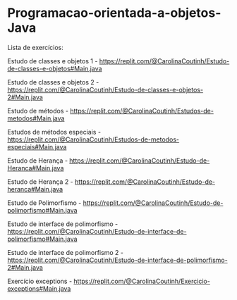 # Programacao-orientada-a-objetos-Java

Lista de exercícios:

Estudo de classes e objetos 1 - https://replit.com/@CarolinaCoutinh/Estudo-de-classes-e-objetos#Main.java

Estudo de classes e objetos 2 - https://replit.com/@CarolinaCoutinh/Estudo-de-classes-e-objetos-2#Main.java

Estudo de métodos - https://replit.com/@CarolinaCoutinh/Estudos-de-metodos#Main.java

Estudos de métodos especiais - https://replit.com/@CarolinaCoutinh/Estudos-de-metodos-especiais#Main.java

Estudo de Herança - https://replit.com/@CarolinaCoutinh/Estudo-de-Heranca#Main.java

Estudo de Herança 2 - https://replit.com/@CarolinaCoutinh/Estudo-de-heranca#Main.java

Estudo de Polimorfismo - https://replit.com/@CarolinaCoutinh/Estudo-de-polimorfismo#Main.java

Estudo de interface de polimorfismo - https://replit.com/@CarolinaCoutinh/Estudo-de-interface-de-polimorfismo#Main.java

Estudo de interface de polimorfismo 2 - https://replit.com/@CarolinaCoutinh/Estudo-de-interface-de-polimorfismo-2#Main.java

Exercício exceptions - https://replit.com/@CarolinaCoutinh/Exercicio-exceptions#Main.java
